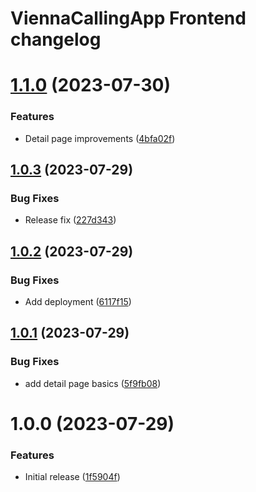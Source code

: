 # ViennaCallingApp Frontend changelog

# [1.1.0](https://github.com/ViennaCallingApp/frontend/compare/v1.0.3...v1.1.0) (2023-07-30)


### Features

* Detail page improvements ([4bfa02f](https://github.com/ViennaCallingApp/frontend/commit/4bfa02fa981f076a0186e0c9127fbafb2fdc6d93))

## [1.0.3](https://github.com/ViennaCallingApp/frontend/compare/v1.0.2...v1.0.3) (2023-07-29)


### Bug Fixes

* Release fix ([227d343](https://github.com/ViennaCallingApp/frontend/commit/227d3431c5ca4120e82c870c3c4e4f5a827e78ed))

## [1.0.2](https://github.com/ViennaCallingApp/frontend/compare/v1.0.1...v1.0.2) (2023-07-29)


### Bug Fixes

* Add deployment ([6117f15](https://github.com/ViennaCallingApp/frontend/commit/6117f15cfe2e7033ae202082caccc734e62e5397))

## [1.0.1](https://github.com/ViennaCallingApp/frontend/compare/v1.0.0...v1.0.1) (2023-07-29)


### Bug Fixes

* add detail page basics ([5f9fb08](https://github.com/ViennaCallingApp/frontend/commit/5f9fb08a91434546c176da046bebf68e963eaed2))

# 1.0.0 (2023-07-29)


### Features

* Initial release ([1f5904f](https://github.com/ViennaCallingApp/frontend/commit/1f5904fda0f06ab19bb85f3232937eafb2bb165b))
